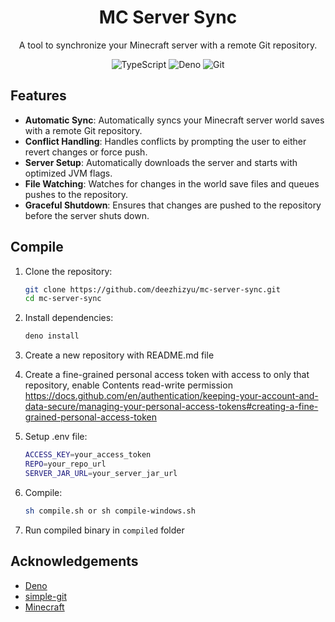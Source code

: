 <div align="center">

# MC Server Sync

A tool to synchronize your Minecraft server with a remote Git repository.

![TypeScript](https://img.shields.io/badge/TypeScript-007ACC?style=for-the-badge&logo=typescript&logoColor=white)
![Deno](https://img.shields.io/badge/Deno-000000?style=for-the-badge&logo=deno&logoColor=white)
![Git](https://img.shields.io/badge/Git-F05032?style=for-the-badge&logo=git&logoColor=white)

</div>

## Features

- **Automatic Sync**: Automatically syncs your Minecraft server world saves with a remote Git repository.
- **Conflict Handling**: Handles conflicts by prompting the user to either revert changes or force push.
- **Server Setup**: Automatically downloads the server and starts with optimized JVM flags.
- **File Watching**: Watches for changes in the world save files and queues pushes to the repository.
- **Graceful Shutdown**: Ensures that changes are pushed to the repository before the server shuts down.

## Compile

1. Clone the repository:
   ```sh
   git clone https://github.com/deezhizyu/mc-server-sync.git
   cd mc-server-sync
   ```

2. Install dependencies:
   ```sh
   deno install
   ```

3. Create a new repository with README.md file

4. Create a fine-grained personal access token with access to only that repository, enable Contents read-write permission
https://docs.github.com/en/authentication/keeping-your-account-and-data-secure/managing-your-personal-access-tokens#creating-a-fine-grained-personal-access-token

5. Setup .env file:
   ```sh
   ACCESS_KEY=your_access_token
   REPO=your_repo_url
   SERVER_JAR_URL=your_server_jar_url
   ```

6. Compile:
   ```sh
   sh compile.sh or sh compile-windows.sh
   ```

7. Run compiled binary in `compiled` folder

## Acknowledgements

- [Deno](https://deno.land/)
- [simple-git](https://github.com/steveukx/git-js)
- [Minecraft](https://www.minecraft.net/)
